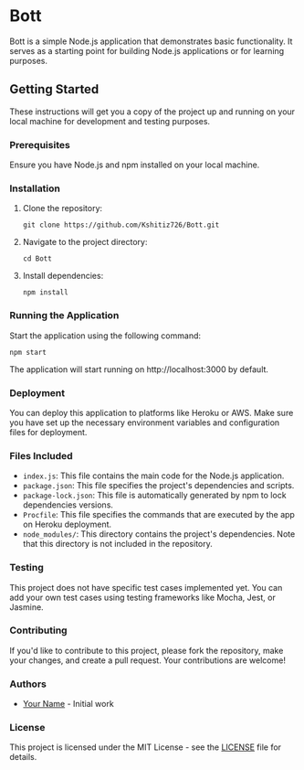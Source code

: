 # Bott

Bott is a simple Node.js application that demonstrates basic functionality. It serves as a starting point for building Node.js applications or for learning purposes.

## Getting Started

These instructions will get you a copy of the project up and running on your local machine for development and testing purposes.

### Prerequisites

Ensure you have Node.js and npm installed on your local machine.

### Installation

1. Clone the repository:
   ```
   git clone https://github.com/Kshitiz726/Bott.git
   ```

2. Navigate to the project directory:
   ```
   cd Bott
   ```

3. Install dependencies:
   ```
   npm install
   ```

### Running the Application

Start the application using the following command:
```
npm start
```

The application will start running on http://localhost:3000 by default.

### Deployment

You can deploy this application to platforms like Heroku or AWS. Make sure you have set up the necessary environment variables and configuration files for deployment.

### Files Included

- `index.js`: This file contains the main code for the Node.js application.
- `package.json`: This file specifies the project's dependencies and scripts.
- `package-lock.json`: This file is automatically generated by npm to lock dependencies versions.
- `Procfile`: This file specifies the commands that are executed by the app on Heroku deployment.
- `node_modules/`: This directory contains the project's dependencies. Note that this directory is not included in the repository.

### Testing

This project does not have specific test cases implemented yet. You can add your own test cases using testing frameworks like Mocha, Jest, or Jasmine.

### Contributing

If you'd like to contribute to this project, please fork the repository, make your changes, and create a pull request. Your contributions are welcome!

### Authors

- [Your Name](https://github.com/yourusername) - Initial work

### License

This project is licensed under the MIT License - see the [LICENSE](LICENSE) file for details.
